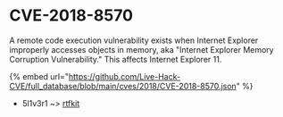 # CVE-2018-8570

A remote code execution vulnerability exists when Internet Explorer improperly accesses objects in memory, aka "Internet Explorer Memory Corruption Vulnerability." This affects Internet Explorer 11.

{% embed url="https://github.com/Live-Hack-CVE/full_database/blob/main/cves/2018/CVE-2018-8570.json" %}


* 5l1v3r1 ~> [rtfkit](https://www.alice-snow.ru/2018/database/cve-2018-8570/rtfkit-5l1v3r1)